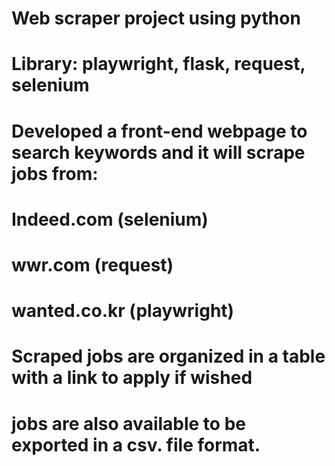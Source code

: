 # Web scraper project using python

# Library: playwright, flask, request, selenium

# Developed a front-end webpage to search keywords and it will scrape jobs from:
# Indeed.com (selenium)
# wwr.com (request)
# wanted.co.kr (playwright)

# Scraped jobs are organized in a table with a link to apply if wished
# jobs are also available to be exported in a csv. file format.
